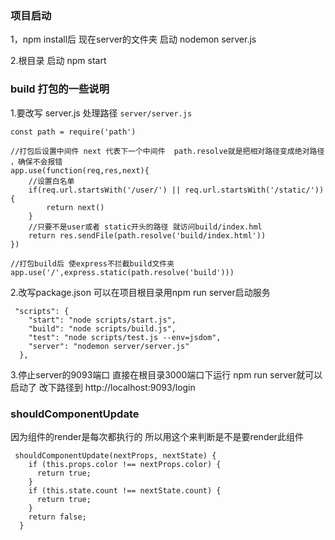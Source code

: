 ### 项目启动
1，npm install后 现在server的文件夹 启动 nodemon server.js

2.根目录 启动 npm start



### build 打包的一些说明

1.要改写 server.js 处理路径 `server/server.js`
```
const path = require('path')

//打包后设置中间件 next 代表下一个中间件  path.resolve就是把相对路径变成绝对路径 ，确保不会报错
app.use(function(req,res,next){
    //设置白名单
    if(req.url.startsWith('/user/') || req.url.startsWith('/static/')){
        return next()
    }
    //只要不是user或者 static开头的路径 就访问build/index.hml
    return res.sendFile(path.resolve('build/index.html'))
})

//打包build后 使express不拦截build文件夹
app.use('/',express.static(path.resolve('build')))
```

2.改写package.json 可以在项目根目录用npm run server启动服务
```
 "scripts": {
    "start": "node scripts/start.js",
    "build": "node scripts/build.js",
    "test": "node scripts/test.js --env=jsdom",
    "server": "nodemon server/server.js"
  },
```

3.停止server的9093端口  直接在根目录3000端口下运行 npm run server就可以启动了
 改下路径到 http://localhost:9093/login




### shouldComponentUpdate 

因为组件的render是每次都执行的  所以用这个来判断是不是要render此组件
```
 shouldComponentUpdate(nextProps, nextState) {
    if (this.props.color !== nextProps.color) {
      return true;
    }
    if (this.state.count !== nextState.count) {
      return true;
    }
    return false;
  }

```
